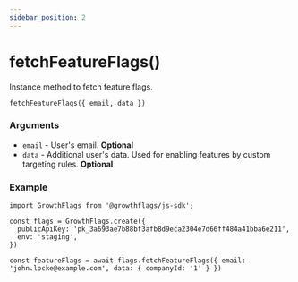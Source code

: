 ```yaml
---
sidebar_position: 2
---
```


# fetchFeatureFlags()

Instance method to fetch feature flags.

```
fetchFeatureFlags({ email, data })
```

### Arguments

- `email` - User's email. **Optional**
- `data` - Additional user's data. Used for enabling features by custom targeting rules. **Optional**

### Example

```
import GrowthFlags from '@growthflags/js-sdk';

const flags = GrowthFlags.create({
  publicApiKey: 'pk_3a693ae7b88bf3afb8d9eca2304e7d66ff484a41bba6e211',
  env: 'staging',
})

const featureFlags = await flags.fetchFeatureFlags({ email: 'john.locke@example.com', data: { companyId: '1' } })
```
